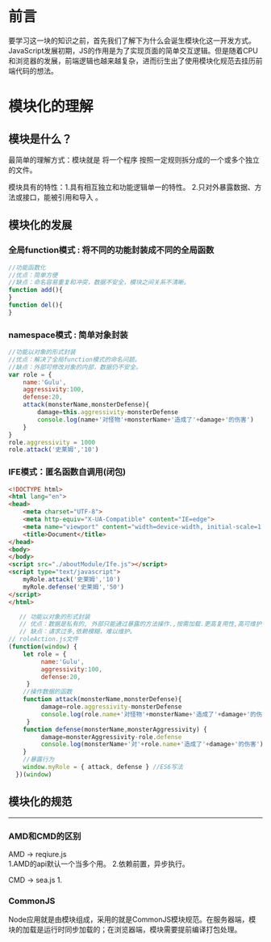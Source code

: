 

# 前言

要学习这一块的知识之前，首先我们了解下为什么会诞生模块化这一开发方式。JavaScript发展初期，JS的作用是为了实现页面的简单交互逻辑。但是随着CPU和浏览器的发展，前端逻辑也越来越复杂，进而衍生出了使用模块化规范去挂历前端代码的想法。

# 模块化的理解

## 模块是什么？

最简单的理解方式：模块就是 将一个程序 按照一定规则拆分成的一个或多个独立的文件。

模块具有的特性：1.具有相互独立和功能逻辑单一的特性。 2.只对外暴露数据、方法或接口，能被引用和导入 。

## 模块化的发展

### 全局function模式 : 将不同的功能封装成不同的全局函数

```javascript
//功能函数化  
//优点：简单方便
//缺点：命名容易重复和冲突，数据不安全，模块之间关系不清晰。
function add(){
}
function del(){
}
```



### namespace模式 : 简单对象封装

```javascript
//功能以对象的形式封装
//优点：解决了全局function模式的命名问题。
//缺点：外部可修改对象的内部，数据仍不安全。
var role = {
    name:'Gulu',
    aggressivity:100,
    defense:20,
    attack(monsterName,monsterDefense){
        damage=this.aggressivity-monsterDefense
        console.log(name+'对怪物'+monsterName+'造成了'+damage+'的伤害')
    }
}
role.aggressivity = 1000
role.attack('史莱姆','10')
```



### IFE模式：匿名函数自调用(闭包)



```html
<!DOCTYPE html>
<html lang="en">
<head>
    <meta charset="UTF-8">
    <meta http-equiv="X-UA-Compatible" content="IE=edge">
    <meta name="viewport" content="width=device-width, initial-scale=1.0">
    <title>Document</title>
</head>
<body>
</body>
<script src="./aboutModule/Ife.js"></script>
<script type="text/javascript">
    myRole.attack('史莱姆','10')
    myRole.defense('史莱姆','50')
</script>
</html>
```

  

```javascript
   // 功能以对象的形式封装
   // 优点：数据是私有的, 外部只能通过暴露的方法操作.,按需加载.更高复用性,高可维护性.
   // 缺点：请求过多,依赖模糊，难以维护。
// roleAction.js文件
(function(window) {
    let role = {
         name:'Gulu',
         aggressivity:100,
         defense:20,
     }
    //操作数据的函数
    function attack(monsterName,monsterDefense){
         damage=role.aggressivity-monsterDefense
         console.log(role.name+'对怪物'+monsterName+'造成了'+damage+'的伤害')
     }
    function defense(monsterName,monsterAggressivity) {
         damage=monsterAggressivity-role.defense
         console.log(monsterName+'对'+role.name+'造成了'+damage+'的伤害')
    }
    //暴露行为
    window.myRole = { attack, defense } //ES6写法
  })(window)
```

## 模块化的规范

------
### AMD和CMD的区别
AMD -> reqiure.js  
1.AMD的api默认一个当多个用。 
2.依赖前置，异步执行。

CMD -> sea.js
1.
### CommonJS

Node应用就是由模块组成，采用的就是CommonJS模块规范。在服务器端，模块的加载是运行时同步加载的；在浏览器端，模块需要提前编译打包处理。



